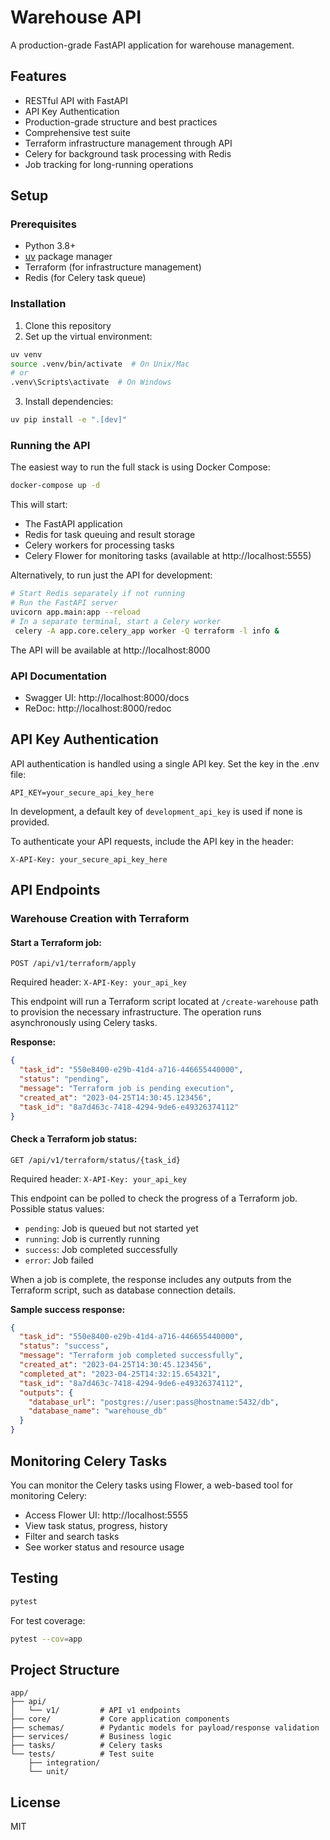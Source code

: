 # Warehouse API

A production-grade FastAPI application for warehouse management.

## Features

- RESTful API with FastAPI
- API Key Authentication
- Production-grade structure and best practices
- Comprehensive test suite
- Terraform infrastructure management through API
- Celery for background task processing with Redis
- Job tracking for long-running operations

## Setup

### Prerequisites

- Python 3.8+
- [uv](https://github.com/astral-sh/uv) package manager
- Terraform (for infrastructure management)
- Redis (for Celery task queue)

### Installation

1. Clone this repository
2. Set up the virtual environment:

```bash
uv venv
source .venv/bin/activate  # On Unix/Mac
# or
.venv\Scripts\activate  # On Windows
```

3. Install dependencies:

```bash
uv pip install -e ".[dev]"
```

### Running the API

The easiest way to run the full stack is using Docker Compose:

```bash
docker-compose up -d
```

This will start:
- The FastAPI application
- Redis for task queuing and result storage
- Celery workers for processing tasks
- Celery Flower for monitoring tasks (available at http://localhost:5555)

Alternatively, to run just the API for development:

```bash
# Start Redis separately if not running
# Run the FastAPI server
uvicorn app.main:app --reload
# In a separate terminal, start a Celery worker
 celery -A app.core.celery_app worker -Q terraform -l info &
```

The API will be available at http://localhost:8000

### API Documentation

- Swagger UI: http://localhost:8000/docs
- ReDoc: http://localhost:8000/redoc

## API Key Authentication

API authentication is handled using a single API key. Set the key in the .env file:

```
API_KEY=your_secure_api_key_here
```

In development, a default key of `development_api_key` is used if none is provided.

To authenticate your API requests, include the API key in the header:

```
X-API-Key: your_secure_api_key_here
```

## API Endpoints

### Warehouse Creation with Terraform

#### Start a Terraform job:

```
POST /api/v1/terraform/apply
```

Required header: `X-API-Key: your_api_key`

This endpoint will run a Terraform script located at `/create-warehouse` path to provision the necessary infrastructure. The operation runs asynchronously using Celery tasks.

**Response:**
```json
{
  "task_id": "550e8400-e29b-41d4-a716-446655440000",
  "status": "pending",
  "message": "Terraform job is pending execution",
  "created_at": "2023-04-25T14:30:45.123456",
  "task_id": "8a7d463c-7418-4294-9de6-e49326374112"
}
```

#### Check a Terraform job status:

```
GET /api/v1/terraform/status/{task_id}
```

Required header: `X-API-Key: your_api_key`

This endpoint can be polled to check the progress of a Terraform job. Possible status values:
- `pending`: Job is queued but not started yet
- `running`: Job is currently running
- `success`: Job completed successfully
- `error`: Job failed

When a job is complete, the response includes any outputs from the Terraform script, such as database connection details.

**Sample success response:**
```json
{
  "task_id": "550e8400-e29b-41d4-a716-446655440000",
  "status": "success",
  "message": "Terraform job completed successfully",
  "created_at": "2023-04-25T14:30:45.123456",
  "completed_at": "2023-04-25T14:32:15.654321",
  "task_id": "8a7d463c-7418-4294-9de6-e49326374112",
  "outputs": {
    "database_url": "postgres://user:pass@hostname:5432/db",
    "database_name": "warehouse_db"
  }
}
```

## Monitoring Celery Tasks

You can monitor the Celery tasks using Flower, a web-based tool for monitoring Celery:

- Access Flower UI: http://localhost:5555
- View task status, progress, history
- Filter and search tasks
- See worker status and resource usage

## Testing

```bash
pytest
```

For test coverage:

```bash
pytest --cov=app
```

## Project Structure

```
app/
├── api/
│   └── v1/         # API v1 endpoints
├── core/           # Core application components 
├── schemas/        # Pydantic models for payload/response validation
├── services/       # Business logic
├── tasks/          # Celery tasks
└── tests/          # Test suite
    ├── integration/
    └── unit/
```

## License

MIT 